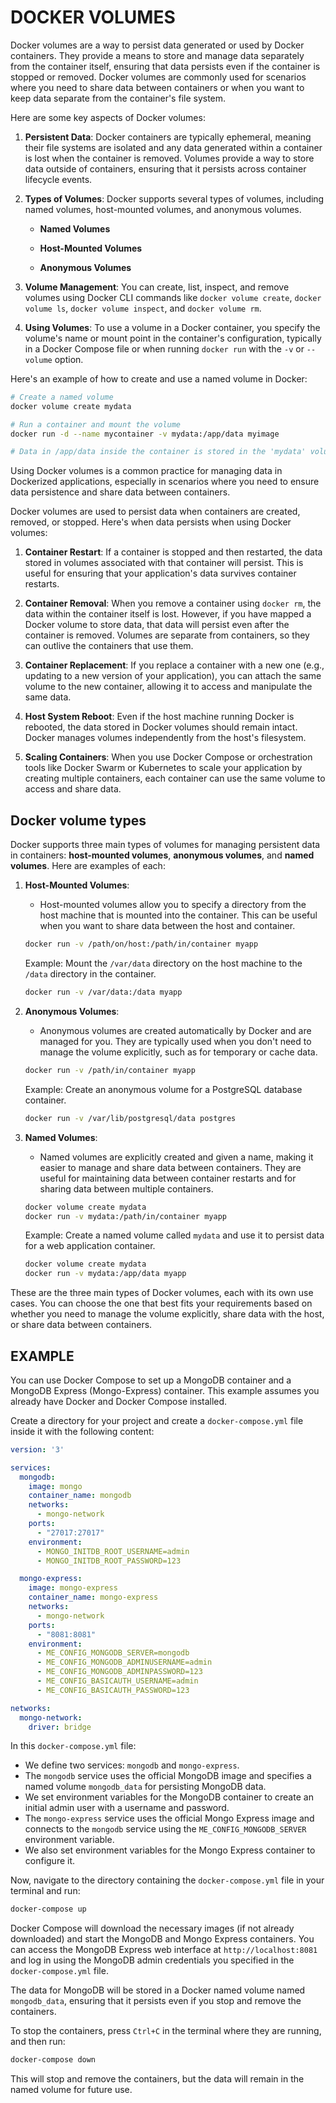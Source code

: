 # DOCKER VOLUMES

Docker volumes are a way to persist data generated or used by Docker containers. They provide a means to store and manage data separately from the container itself, ensuring that data persists even if the container is stopped or removed. Docker volumes are commonly used for scenarios where you need to share data between containers or when you want to keep data separate from the container's file system.

Here are some key aspects of Docker volumes:

1. **Persistent Data**: Docker containers are typically ephemeral, meaning their file systems are isolated and any data generated within a container is lost when the container is removed. Volumes provide a way to store data outside of containers, ensuring that it persists across container lifecycle events.

2. **Types of Volumes**: Docker supports several types of volumes, including named volumes, host-mounted volumes, and anonymous volumes.

   - **Named Volumes**

   - **Host-Mounted Volumes**

   - **Anonymous Volumes**

3. **Volume Management**: You can create, list, inspect, and remove volumes using Docker CLI commands like `docker volume create`, `docker volume ls`, `docker volume inspect`, and `docker volume rm`.

4. **Using Volumes**: To use a volume in a Docker container, you specify the volume's name or mount point in the container's configuration, typically in a Docker Compose file or when running `docker run` with the `-v` or `--volume` option.

Here's an example of how to create and use a named volume in Docker:

```bash
# Create a named volume
docker volume create mydata

# Run a container and mount the volume
docker run -d --name mycontainer -v mydata:/app/data myimage

# Data in /app/data inside the container is stored in the 'mydata' volume
```

Using Docker volumes is a common practice for managing data in Dockerized applications, especially in scenarios where you need to ensure data persistence and share data between containers.

Docker volumes are used to persist data when containers are created, removed, or stopped. Here's when data persists when using Docker volumes:

1. **Container Restart**: If a container is stopped and then restarted, the data stored in volumes associated with that container will persist. This is useful for ensuring that your application's data survives container restarts.

2. **Container Removal**: When you remove a container using `docker rm`, the data within the container itself is lost. However, if you have mapped a Docker volume to store data, that data will persist even after the container is removed. Volumes are separate from containers, so they can outlive the containers that use them.

3. **Container Replacement**: If you replace a container with a new one (e.g., updating to a new version of your application), you can attach the same volume to the new container, allowing it to access and manipulate the same data.

4. **Host System Reboot**: Even if the host machine running Docker is rebooted, the data stored in Docker volumes should remain intact. Docker manages volumes independently from the host's filesystem.

5. **Scaling Containers**: When you use Docker Compose or orchestration tools like Docker Swarm or Kubernetes to scale your application by creating multiple containers, each container can use the same volume to access and share data.


## Docker volume types

Docker supports three main types of volumes for managing persistent data in containers: **host-mounted volumes**, **anonymous volumes**, and **named volumes**. Here are examples of each:

1. **Host-Mounted Volumes**:
   - Host-mounted volumes allow you to specify a directory from the host machine that is mounted into the container. This can be useful when you want to share data between the host and container.

   ```bash
   docker run -v /path/on/host:/path/in/container myapp
   ```

   Example: Mount the `/var/data` directory on the host machine to the `/data` directory in the container.

   ```bash
   docker run -v /var/data:/data myapp
   ```

2. **Anonymous Volumes**:
   - Anonymous volumes are created automatically by Docker and are managed for you. They are typically used when you don't need to manage the volume explicitly, such as for temporary or cache data.

   ```bash
   docker run -v /path/in/container myapp
   ```

   Example: Create an anonymous volume for a PostgreSQL database container.

   ```bash
   docker run -v /var/lib/postgresql/data postgres
   ```

3. **Named Volumes**:
   - Named volumes are explicitly created and given a name, making it easier to manage and share data between containers. They are useful for maintaining data between container restarts and for sharing data between multiple containers.

   ```bash
   docker volume create mydata
   docker run -v mydata:/path/in/container myapp
   ```

   Example: Create a named volume called `mydata` and use it to persist data for a web application container.

   ```bash
   docker volume create mydata
   docker run -v mydata:/app/data myapp
   ```

These are the three main types of Docker volumes, each with its own use cases. You can choose the one that best fits your requirements based on whether you need to manage the volume explicitly, share data with the host, or share data between containers.


## EXAMPLE

You can use Docker Compose to set up a MongoDB container and a MongoDB Express (Mongo-Express) container. This example assumes you already have Docker and Docker Compose installed.

Create a directory for your project and create a `docker-compose.yml` file inside it with the following content:

```yaml
version: '3'

services:
  mongodb:
    image: mongo
    container_name: mongodb
    networks:
      - mongo-network
    ports:
      - "27017:27017"
    environment:
      - MONGO_INITDB_ROOT_USERNAME=admin
      - MONGO_INITDB_ROOT_PASSWORD=123

  mongo-express:
    image: mongo-express
    container_name: mongo-express
    networks:
      - mongo-network
    ports:
      - "8081:8081"
    environment:
      - ME_CONFIG_MONGODB_SERVER=mongodb
      - ME_CONFIG_MONGODB_ADMINUSERNAME=admin
      - ME_CONFIG_MONGODB_ADMINPASSWORD=123
      - ME_CONFIG_BASICAUTH_USERNAME=admin
      - ME_CONFIG_BASICAUTH_PASSWORD=123

networks:
  mongo-network:
    driver: bridge

```

In this `docker-compose.yml` file:

- We define two services: `mongodb` and `mongo-express`.
- The `mongodb` service uses the official MongoDB image and specifies a named volume `mongodb_data` for persisting MongoDB data.
- We set environment variables for the MongoDB container to create an initial admin user with a username and password.
- The `mongo-express` service uses the official Mongo Express image and connects to the `mongodb` service using the `ME_CONFIG_MONGODB_SERVER` environment variable.
- We also set environment variables for the Mongo Express container to configure it.

Now, navigate to the directory containing the `docker-compose.yml` file in your terminal and run:

```bash
docker-compose up
```

Docker Compose will download the necessary images (if not already downloaded) and start the MongoDB and Mongo Express containers. You can access the MongoDB Express web interface at `http://localhost:8081` and log in using the MongoDB admin credentials you specified in the `docker-compose.yml` file.

The data for MongoDB will be stored in a Docker named volume named `mongodb_data`, ensuring that it persists even if you stop and remove the containers.

To stop the containers, press `Ctrl+C` in the terminal where they are running, and then run:

```bash
docker-compose down
```

This will stop and remove the containers, but the data will remain in the named volume for future use.
